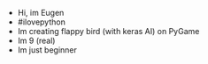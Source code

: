 - Hi, im Eugen
- #ilovepython
- Im creating flappy bird (with keras AI) on PyGame
- Im 9 (real)
- Im just beginner

<!---
EMOGEugen/EMOGEugen is a ✨ special ✨ repository because its `README.md` (this file) appears on your GitHub profile.
You can click the Preview link to take a look at your changes.
--->
